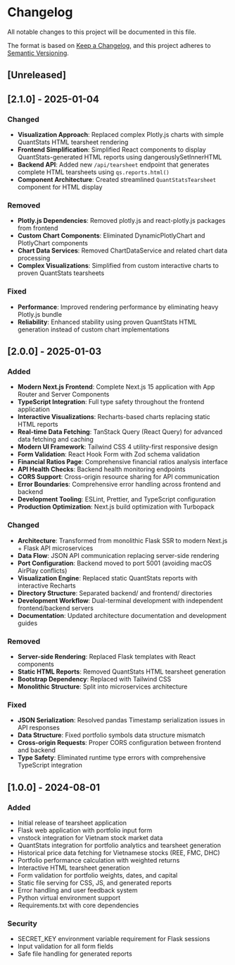 # Changelog

All notable changes to this project will be documented in this file.

The format is based on [Keep a Changelog](https://keepachangelog.com/en/1.0.0/),
and this project adheres to [Semantic Versioning](https://semver.org/spec/v2.0.0.html).

## [Unreleased]

## [2.1.0] - 2025-01-04
### Changed
- **Visualization Approach**: Replaced complex Plotly.js charts with simple QuantStats HTML tearsheet rendering
- **Frontend Simplification**: Simplified React components to display QuantStats-generated HTML reports using dangerouslySetInnerHTML
- **Backend API**: Added new `/api/tearsheet` endpoint that generates complete HTML tearsheets using `qs.reports.html()`
- **Component Architecture**: Created streamlined `QuantStatsTearsheet` component for HTML display

### Removed
- **Plotly.js Dependencies**: Removed plotly.js and react-plotly.js packages from frontend
- **Custom Chart Components**: Eliminated DynamicPlotlyChart and PlotlyChart components
- **Chart Data Services**: Removed ChartDataService and related chart data processing
- **Complex Visualizations**: Simplified from custom interactive charts to proven QuantStats tearsheets

### Fixed
- **Performance**: Improved rendering performance by eliminating heavy Plotly.js bundle
- **Reliability**: Enhanced stability using proven QuantStats HTML generation instead of custom chart implementations

## [2.0.0] - 2025-01-03
### Added
- **Modern Next.js Frontend**: Complete Next.js 15 application with App Router and Server Components
- **TypeScript Integration**: Full type safety throughout the frontend application
- **Interactive Visualizations**: Recharts-based charts replacing static HTML reports
- **Real-time Data Fetching**: TanStack Query (React Query) for advanced data fetching and caching
- **Modern UI Framework**: Tailwind CSS 4 utility-first responsive design
- **Form Validation**: React Hook Form with Zod schema validation
- **Financial Ratios Page**: Comprehensive financial ratios analysis interface
- **API Health Checks**: Backend health monitoring endpoints
- **CORS Support**: Cross-origin resource sharing for API communication
- **Error Boundaries**: Comprehensive error handling across frontend and backend
- **Development Tooling**: ESLint, Prettier, and TypeScript configuration
- **Production Optimization**: Next.js build optimization with Turbopack

### Changed
- **Architecture**: Transformed from monolithic Flask SSR to modern Next.js + Flask API microservices
- **Data Flow**: JSON API communication replacing server-side rendering
- **Port Configuration**: Backend moved to port 5001 (avoiding macOS AirPlay conflicts)
- **Visualization Engine**: Replaced static QuantStats reports with interactive Recharts
- **Directory Structure**: Separated backend/ and frontend/ directories
- **Development Workflow**: Dual-terminal development with independent frontend/backend servers
- **Documentation**: Updated architecture documentation and development guides

### Removed
- **Server-side Rendering**: Replaced Flask templates with React components
- **Static HTML Reports**: Removed QuantStats HTML tearsheet generation
- **Bootstrap Dependency**: Replaced with Tailwind CSS
- **Monolithic Structure**: Split into microservices architecture

### Fixed
- **JSON Serialization**: Resolved pandas Timestamp serialization issues in API responses
- **Data Structure**: Fixed portfolio symbols data structure mismatch
- **Cross-origin Requests**: Proper CORS configuration between frontend and backend
- **Type Safety**: Eliminated runtime type errors with comprehensive TypeScript integration

## [1.0.0] - 2024-08-01
### Added
- Initial release of tearsheet application
- Flask web application with portfolio input form
- vnstock integration for Vietnam stock market data
- QuantStats integration for portfolio analytics and tearsheet generation
- Historical price data fetching for Vietnamese stocks (REE, FMC, DHC)
- Portfolio performance calculation with weighted returns
- Interactive HTML tearsheet generation
- Form validation for portfolio weights, dates, and capital
- Static file serving for CSS, JS, and generated reports
- Error handling and user feedback system
- Python virtual environment support
- Requirements.txt with core dependencies

### Security
- SECRET_KEY environment variable requirement for Flask sessions
- Input validation for all form fields
- Safe file handling for generated reports